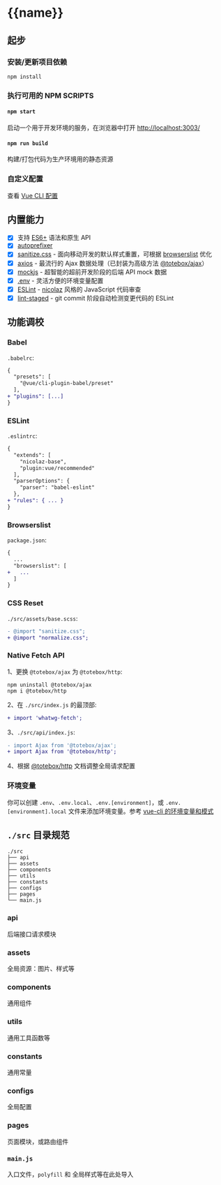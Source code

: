 # {{name}}

## 起步

### 安装/更新项目依赖

```
npm install
```

### 执行可用的 NPM SCRIPTS

#### `npm start`

启动一个用于开发环境的服务，在浏览器中打开 [http://localhost:3003/](http://localhost:3003/)

#### `npm run build`

构建/打包代码为生产环境用的静态资源

### 自定义配置

查看 [Vue CLI 配置](https://cli.vuejs.org/zh/config/#%E5%85%A8%E5%B1%80-cli-%E9%85%8D%E7%BD%AE)

## 内置能力

* [x] 支持 [ES6+](http://es6.ruanyifeng.com/) 语法和原生 API
* [x] [autoprefixer](https://github.com/postcss/autoprefixer)
* [x] [sanitize.css](https://github.com/csstools/sanitize.css) - 面向移动开发的默认样式重置，可根据 [browserslist](https://github.com/browserslist/browserslist) 优化
* [x] [axios](https://github.com/axios/axios) - 最流行的 Ajax 数据处理（已封装为高级方法 [@totebox/ajax](https://github.com/nicolaszhao/totebox/tree/master/packages/ajax)）
* [x] [mockjs](http://mockjs.com/) - 超智能的超前开发阶段的后端 API mock 数据
* [x] [.env](https://github.com/motdotla/dotenv#readme) - 灵活方便的环境变量配置
* [x] [ESLint](https://cn.eslint.org/) - [nicolaz](https://github.com/nicolaszhao/eslint-config-nicolaz) 风格的 JavaScript 代码审查
* [x] [lint-staged](https://github.com/okonet/lint-staged) - git commit 阶段自动检测变更代码的 ESLint

## 功能调校

### Babel

`.babelrc`:

```diff
{
  "presets": [
    "@vue/cli-plugin-babel/preset"
  ],
+ "plugins": [...]
}
```

### ESLint

`.eslintrc`:

```diff
{
  "extends": [
    "nicolaz-base",
    "plugin:vue/recommended"
  ],
  "parserOptions": {
    "parser": "babel-eslint"
  },
+ "rules": { ... }
}
```

### Browserslist

`package.json`:

```diff
{
  ...
  "browserslist": [
+   ...
  ]
}
```

### CSS Reset

`./src/assets/base.scss`:

```diff
- @import "sanitize.css";
+ @import "normalize.css";
```

### Native Fetch API

1、更换 `@totebox/ajax` 为 `@totebox/http`:

```
npm uninstall @totebox/ajax
npm i @totebox/http
```

2、在 `./src/index.js` 的最顶部:

```diff
+ import 'whatwg-fetch';
```

3、`./src/api/index.js`:

```diff
- import Ajax from '@totebox/ajax';
+ import Ajax from '@totebox/http';
```

4、根据 [@totebox/http](https://github.com/nicolaszhao/totebox/tree/master/packages/http) 文档调整全局请求配置

### 环境变量

你可以创建 `.env`、`.env.local`、`.env.[environment]`，或 `.env.[environment].local` 文件来添加环境变量。参考 [vue-cli 的环境变量和模式](https://cli.vuejs.org/zh/guide/mode-and-env.html#%E6%A8%A1%E5%BC%8F)

## `./src` 目录规范

```
./src
├── api
├── assets
├── components
├── utils
├── constants
├── configs
├── pages
└── main.js

```

### api

后端接口请求模块

### assets

全局资源：图片、样式等

### components

通用组件

### utils

通用工具函数等

### constants

通用常量

### configs

全局配置

### pages

页面模块，或路由组件

### `main.js`

入口文件，`polyfill` 和 全局样式等在此处导入
